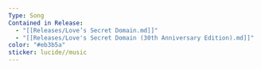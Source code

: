 ```yaml
---
Type: Song
Contained in Release:
  - "[[Releases/Love’s Secret Domain.md]]"
  - "[[Releases/Love's Secret Domain (30th Anniversary Edition).md]]"
color: "#eb3b5a"
sticker: lucide//music
---
```

